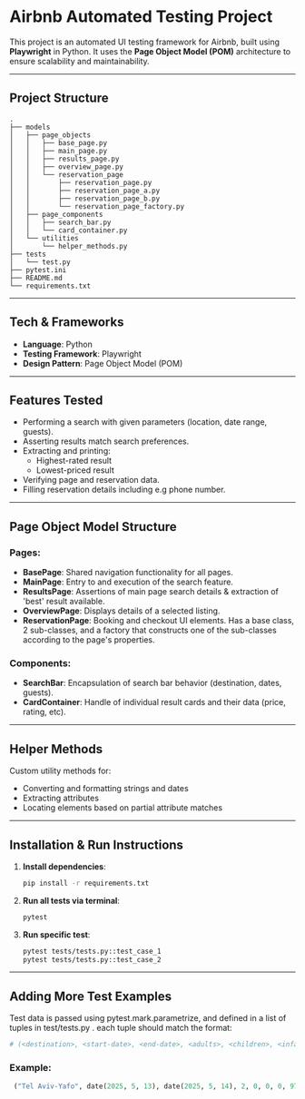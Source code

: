 # Airbnb Automated Testing Project

This project is an automated UI testing framework for Airbnb, built using **Playwright** in Python. It uses the **Page Object Model (POM)** architecture to ensure scalability and maintainability.

---

## Project Structure

```
.
├── models  
│   ├── page_objects
│   │   ├── base_page.py
│   │   ├── main_page.py
│   │   ├── results_page.py
│   │   ├── overview_page.py
│   │   └── reservation_page
│   │       ├── reservation_page.py
│   │       ├── reservation_page_a.py
│   │       ├── reservation_page_b.py
│   │       └── reservation_page_factory.py
│   ├── page_components
│   │   ├── search_bar.py
│   │   └── card_container.py
│   └── utilities
│       └── helper_methods.py
├── tests
│   └── test.py
├── pytest.ini
├── README.md
└── requirements.txt
```

---

## Tech & Frameworks

* **Language**: Python
* **Testing Framework**: Playwright
* **Design Pattern**: Page Object Model (POM)

---

## Features Tested

- Performing a search with given parameters (location, date range, guests).
- Asserting results match search preferences.
- Extracting and printing:
  - Highest-rated result
  - Lowest-priced result
- Verifying page and reservation data.
- Filling reservation details including e.g phone number.

---

## Page Object Model Structure

### Pages:

* **BasePage**: Shared navigation functionality for all pages.
* **MainPage**: Entry to and execution of the search feature.
* **ResultsPage**: Assertions of main page search details & extraction of 'best' result available.
* **OverviewPage**: Displays details of a selected listing.
* **ReservationPage**: Booking and checkout UI elements. Has a base class, 2 sub-classes, and a factory that constructs one of the sub-classes according to the page's properties.

### Components:

* **SearchBar**: Encapsulation of search bar behavior (destination, dates, guests).
* **CardContainer**: Handle of individual result cards and their data (price, rating, etc).

---

## Helper Methods

Custom utility methods for:

* Converting and formatting strings and dates
* Extracting attributes
* Locating elements based on partial attribute matches

---

## Installation & Run Instructions

1. **Install dependencies**:

   ```bash
   pip install -r requirements.txt
   ```

2. **Run all tests via terminal**:

   ```bash
   pytest
   ```

3. **Run specific test**:

   ```bash
   pytest tests/tests.py::test_case_1
   pytest tests/tests.py::test_case_2
   ```
---

## Adding More Test Examples

Test data is passed using pytest.mark.parametrize, and defined in a list of tuples in test/tests.py .
each tuple should match the format:

   ```python
   # (<destination>, <start-date>, <end-date>, <adults>, <children>, <infants>, <pets>, <prefix>, <9-digit-phone>)
   ```
### Example:

   ```python
    ("Tel Aviv-Yafo", date(2025, 5, 13), date(2025, 5, 14), 2, 0, 0, 0, 972, 123456789)
   ```
